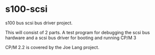 # s100-scsi
s100 bus scsi bus driver project.

This will consist of 2 parts.   A test program for debugging the scsi bus hardware and a
scsi bus driver for booting and running CP/M 3

CP/M 2.2 is covered by the Joe Lang project.

